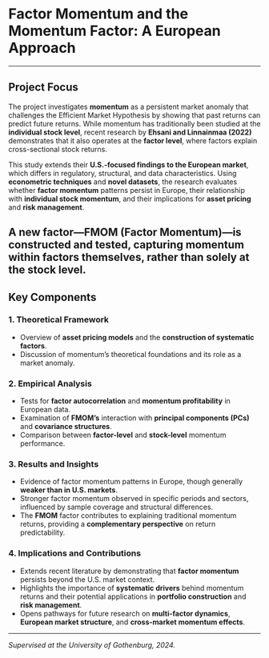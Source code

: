 # Factor Momentum and the Momentum Factor: A European Approach


---

## Project Focus
The project investigates **momentum** as a persistent market anomaly that challenges the Efficient Market Hypothesis by showing that past returns can predict future returns. While momentum has traditionally been studied at the **individual stock level**, recent research by **Ehsani and Linnainmaa (2022)** demonstrates that it also operates at the **factor level**, where factors explain cross-sectional stock returns.  

This study extends their **U.S.-focused findings to the European market**, which differs in regulatory, structural, and data characteristics. Using **econometric techniques** and **novel datasets**, the research evaluates whether **factor momentum** patterns persist in Europe, their relationship with **individual stock momentum**, and their implications for **asset pricing** and **risk management**.  

A new factor—**FMOM (Factor Momentum)**—is constructed and tested, capturing momentum **within factors themselves**, rather than solely at the stock level.  
---

## Key Components

### 1. Theoretical Framework
- Overview of **asset pricing models** and the **construction of systematic factors**.  
- Discussion of momentum’s theoretical foundations and its role as a market anomaly.  

### 2. Empirical Analysis
- Tests for **factor autocorrelation** and **momentum profitability** in European data.  
- Examination of **FMOM’s** interaction with **principal components (PCs)** and **covariance structures**.  
- Comparison between **factor-level** and **stock-level** momentum performance.

### 3. Results and Insights
- Evidence of factor momentum patterns in Europe, though generally **weaker than in U.S. markets**.  
- Stronger factor momentum observed in specific periods and sectors, influenced by sample coverage and structural differences.  
- The **FMOM** factor contributes to explaining traditional momentum returns, providing a **complementary perspective** on return predictability.

### 4. Implications and Contributions
- Extends recent literature by demonstrating that **factor momentum** persists beyond the U.S. market context.  
- Highlights the importance of **systematic drivers** behind momentum returns and their potential applications in **portfolio construction** and **risk management**.  
- Opens pathways for future research on **multi-factor dynamics**, **European market structure**, and **cross-market momentum effects**.

---

*Supervised at the University of Gothenburg, 2024.*
